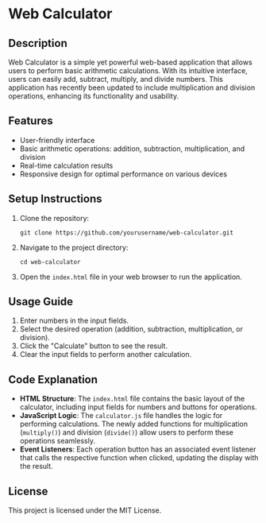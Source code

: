 # Web Calculator

## Description
Web Calculator is a simple yet powerful web-based application that allows users to perform basic arithmetic calculations. With its intuitive interface, users can easily add, subtract, multiply, and divide numbers. This application has recently been updated to include multiplication and division operations, enhancing its functionality and usability.

## Features
- User-friendly interface
- Basic arithmetic operations: addition, subtraction, multiplication, and division
- Real-time calculation results
- Responsive design for optimal performance on various devices

## Setup Instructions
1. Clone the repository:
   ```
   git clone https://github.com/yourusername/web-calculator.git
   ```
2. Navigate to the project directory:
   ```
   cd web-calculator
   ```
3. Open the `index.html` file in your web browser to run the application.

## Usage Guide
1. Enter numbers in the input fields.
2. Select the desired operation (addition, subtraction, multiplication, or division).
3. Click the "Calculate" button to see the result.
4. Clear the input fields to perform another calculation.

## Code Explanation
- **HTML Structure**: The `index.html` file contains the basic layout of the calculator, including input fields for numbers and buttons for operations.
- **JavaScript Logic**: The `calculator.js` file handles the logic for performing calculations. The newly added functions for multiplication (`multiply()`) and division (`divide()`) allow users to perform these operations seamlessly.
- **Event Listeners**: Each operation button has an associated event listener that calls the respective function when clicked, updating the display with the result.

## License
This project is licensed under the MIT License.